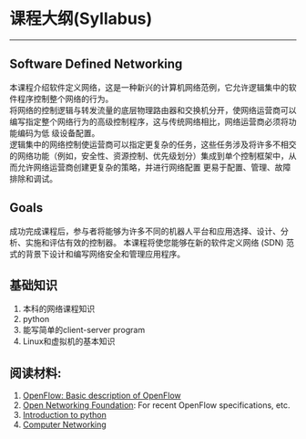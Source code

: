 # 课程大纲(Syllabus)
---  
## Software Defined Networking

本课程介绍软件定义网络，这是一种新兴的计算机网络范例，它允许逻辑集中的软件程序控制整个网络的行为。  
将网络的控制逻辑与转发流量的底层物理路由器和交换机分开，使网络运营商可以编写指定整个网络行为的高级控制程序，这与传统网络相比，网络运营商必须将功能编码为低 级设备配置。  
逻辑集中的网络控制使运营商可以指定更复杂的任务，这些任务涉及将许多不相交的网络功能（例如，安全性、资源控制、优先级划分）集成到单个控制框架中，从而允许网络运营商创建更复杂的策略，并进行网络配置 更易于配置、管理、故障排除和调试。  

## Goals 

成功完成课程后，参与者将能够为许多不同的机器人平台和应用选择、设计、分析、实施和评估有效的控制器。 本课程将使您能够在新的软件定义网络 (SDN) 范式的背景下设计和编写网络安全和管理应用程序。  

## 基础知识

1.  本科的网络课程知识
2.  python
3.  能写简单的client-server program
4.  Linux和虚拟机的基本知识

## 阅读材料:

1.  [OpenFlow: Basic description of OpenFlow](http://ccr.sigcomm.org/online/files/p69-v38n2n-mckeown.pdf)  
2.  [Open Networking Foundation](https://opennetworking.org/): For recent OpenFlow specifications, etc.  
3.  [Introduction to python](https://www.coursera.org/learn/python-basics?)  
4.  [Computer Networking](https://omscs.gatech.edu/cs-6250-computer-networks) 

